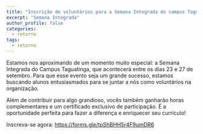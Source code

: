 ```yaml
---
title: "Inscrição de voluntários para a Semana Integrada do campus Taguatinga"
excerpt: "Semana Integrada"
author_profile: false
categories:
  - retorno
tags:
  - retorno
---
```

Estamos nos aproximando de um momento muito especial: a Semana Integrada do Campus Taguatinga, que acontecerá entre os dias 23 e 27 de setembro. Para que esse evento seja um grande sucesso, estamos buscando alunos entusiasmados para se juntar a nós como voluntários na organização.

Além de contribuir para algo grandioso, vocês também ganharão horas complementares e um certificado exclusivo de participação. É a oportunidade perfeita para fazer a diferença e enriquecer seu currículo!

Inscreva-se agora: https://forms.gle/tpShBHH5r4F9umDR6
